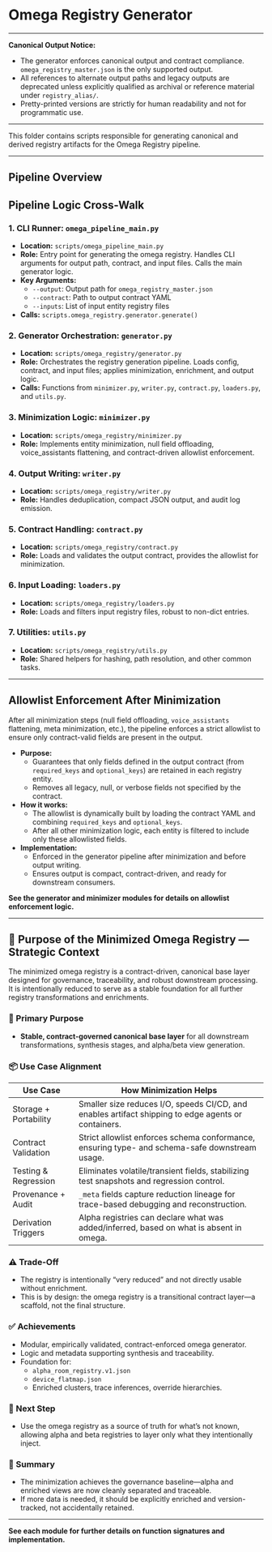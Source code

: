 # Omega Registry Generator

---

**Canonical Output Notice:**

- The generator enforces canonical output and contract compliance. `omega_registry_master.json` is the only supported output.
- All references to alternate output paths and legacy outputs are deprecated unless explicitly qualified as archival or reference material under `registry_alias/`.
- Pretty-printed versions are strictly for human readability and not for programmatic use.

---

This folder contains scripts responsible for generating canonical and derived registry artifacts for the Omega Registry pipeline.

---

## Pipeline Overview

## Pipeline Logic Cross-Walk

### 1. CLI Runner: `omega_pipeline_main.py`

- **Location:** `scripts/omega_pipeline_main.py`
- **Role:** Entry point for generating the omega registry. Handles CLI arguments for output path, contract, and input files. Calls the main generator logic.
- **Key Arguments:**
  - `--output`: Output path for `omega_registry_master.json`
  - `--contract`: Path to output contract YAML
  - `--inputs`: List of input entity registry files
- **Calls:** `scripts.omega_registry.generator.generate()`

### 2. Generator Orchestration: `generator.py`

- **Location:** `scripts/omega_registry/generator.py`
- **Role:** Orchestrates the registry generation pipeline. Loads config, contract, and input files; applies minimization, enrichment, and output logic.
- **Calls:** Functions from `minimizer.py`, `writer.py`, `contract.py`, `loaders.py`, and `utils.py`.

### 3. Minimization Logic: `minimizer.py`

- **Location:** `scripts/omega_registry/minimizer.py`
- **Role:** Implements entity minimization, null field offloading, voice_assistants flattening, and contract-driven allowlist enforcement.

### 4. Output Writing: `writer.py`

- **Location:** `scripts/omega_registry/writer.py`
- **Role:** Handles deduplication, compact JSON output, and audit log emission.

### 5. Contract Handling: `contract.py`

- **Location:** `scripts/omega_registry/contract.py`
- **Role:** Loads and validates the output contract, provides the allowlist for minimization.

### 6. Input Loading: `loaders.py`

- **Location:** `scripts/omega_registry/loaders.py`
- **Role:** Loads and filters input registry files, robust to non-dict entries.

### 7. Utilities: `utils.py`

- **Location:** `scripts/omega_registry/utils.py`
- **Role:** Shared helpers for hashing, path resolution, and other common tasks.

---

## Allowlist Enforcement After Minimization

After all minimization steps (null field offloading, `voice_assistants` flattening, meta minimization, etc.), the pipeline enforces a strict allowlist to ensure only contract-valid fields are present in the output.

- **Purpose:**
  - Guarantees that only fields defined in the output contract (from `required_keys` and `optional_keys`) are retained in each registry entity.
  - Removes all legacy, null, or verbose fields not specified by the contract.
- **How it works:**
  - The allowlist is dynamically built by loading the contract YAML and combining `required_keys` and `optional_keys`.
  - After all other minimization logic, each entity is filtered to include only these allowlisted fields.
- **Implementation:**
  - Enforced in the generator pipeline after minimization and before output writing.
  - Ensures output is compact, contract-driven, and ready for downstream consumers.

**See the generator and minimizer modules for details on allowlist enforcement logic.**

---

## 🧠 Purpose of the Minimized Omega Registry — Strategic Context

The minimized omega registry is a contract-driven, canonical base layer designed for governance, traceability, and robust downstream processing. It is intentionally reduced to serve as a stable foundation for all further registry transformations and enrichments.

### 🎯 Primary Purpose

- **Stable, contract-governed canonical base layer** for all downstream transformations, synthesis stages, and alpha/beta view generation.

### 📦 Use Case Alignment

| Use Case                | How Minimization Helps                                                                                   |
|-------------------------|---------------------------------------------------------------------------------------------------------|
| Storage + Portability   | Smaller size reduces I/O, speeds CI/CD, and enables artifact shipping to edge agents or containers.     |
| Contract Validation     | Strict allowlist enforces schema conformance, ensuring type- and schema-safe downstream usage.           |
| Testing & Regression    | Eliminates volatile/transient fields, stabilizing test snapshots and regression control.                 |
| Provenance + Audit      | `_meta` fields capture reduction lineage for trace-based debugging and reconstruction.                   |
| Derivation Triggers     | Alpha registries can declare what was added/inferred, based on what is absent in omega.                 |

### ⚠️ Trade-Off

- The registry is intentionally “very reduced” and not directly usable without enrichment.
- This is by design: the omega registry is a transitional contract layer—a scaffold, not the final structure.

### ✅ Achievements

- Modular, empirically validated, contract-enforced omega generator.
- Logic and metadata supporting synthesis and traceability.
- Foundation for:
  - `alpha_room_registry.v1.json`
  - `device_flatmap.json`
  - Enriched clusters, trace inferences, override hierarchies.

### 🔁 Next Step

- Use the omega registry as a source of truth for what’s not known, allowing alpha and beta registries to layer only what they intentionally inject.

### 🧭 Summary

- The minimization achieves the governance baseline—alpha and enriched views are now cleanly separated and traceable.
- If more data is needed, it should be explicitly enriched and version-tracked, not accidentally retained.

---

**See each module for further details on function signatures and implementation.**
